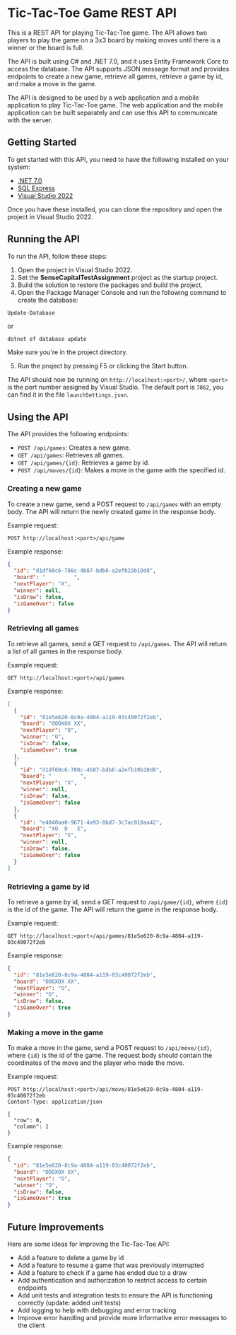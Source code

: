# Tic-Tac-Toe Game REST API

This is a REST API for playing Tic-Tac-Toe game. The API allows two players to play the game on a 3x3 board by making moves until there is a winner or the board is full.

The API is built using C# and .NET 7.0, and it uses Entity Framework Core to access the database. The API supports JSON message format and provides endpoints to create a new game, retrieve all games, retrieve a game by id, and make a move in the game.

The API is designed to be used by a web application and a mobile application to play Tic-Tac-Toe game. The web application and the mobile application can be built separately and can use this API to communicate with the server.

## Getting Started

To get started with this API, you need to have the following installed on your system:

- [.NET 7.0](https://dotnet.microsoft.com/en-us/download/dotnet/7.0)
- [SQL Express](https://www.microsoft.com/en-US/download/details.aspx?id=101064)
- [Visual Studio 2022](https://visualstudio.microsoft.com/vs/)

Once you have these installed, you can clone the repository and open the project in Visual Studio 2022.

## Running the API

To run the API, follow these steps:

1. Open the project in Visual Studio 2022.
2. Set the **SenseCapitalTestAssignment** project as the startup project.
3. Build the solution to restore the packages and build the project.
4. Open the Package Manager Console and run the following command to create the database:

``` PowerShell
Update-Database
```

or

```.NET CLI
dotnet ef database update
```

Make sure you're in the project directory.

5. Run the project by pressing F5 or clicking the Start button.

The API should now be running on `http://localhost:<port>/`, where `<port>` is the port number assigned by Visual Studio. The default port is `7062`, you can find it in the file `launchSettings.json`.

## Using the API

The API provides the following endpoints:

- `POST /api/games`: Creates a new game.
- `GET /api/games`: Retrieves all games.
- `GET /api/games/{id}`: Retrieves a game by id.
- `POST /api/moves/{id}`: Makes a move in the game with the specified id.

### Creating a new game

To create a new game, send a POST request to `/api/games` with an empty body. The API will return the newly created game in the response body.

Example request:

```Insomnia
POST http://localhost:<port>/api/game
```

Example response:

```json
{
  "id": "d1df60c6-708c-4b87-bdb6-a2efb19b10d8",
  "board": "         ",
  "nextPlayer": "X",
  "winner": null,
  "isDraw": false,
  "isGameOver": false
}
```

### Retrieving all games

To retrieve all games, send a GET request to `/api/games`. The API will return a list of all games in the response body.

Example request:

```Insomnia
GET http://localhost:<port>/api/games
```

Example response:

```json
[
  {
    "id": "81e5e620-8c9a-4804-a119-03c40072f2eb",
    "board": "OOOXOX XX",
    "nextPlayer": "O",
    "winner": "O",
    "isDraw": false,
    "isGameOver": true
  },
  {
    "id": "d1df60c6-708c-4b87-bdb6-a2efb19b10d8",
    "board": "         ",
    "nextPlayer": "X",
    "winner": null,
    "isDraw": false,
    "isGameOver": false
  },
  {
    "id": "e4040aa0-9671-4a93-8bd7-3c7ac010aa42",
    "board": "XO  O   X",
    "nextPlayer": "X",
    "winner": null,
    "isDraw": false,
    "isGameOver": false
  }
]
```

### Retrieving a game by id

To retrieve a game by id, send a GET request to `/api/game/{id}`, where `{id}` is the id of the game. The API will return the game in the response body.

Example request:

```Insomnia
GET http://localhost:<port>/api/games/81e5e620-8c9a-4804-a119-03c40072f2eb
```

Example response:

```json
{
  "id": "81e5e620-8c9a-4804-a119-03c40072f2eb",
  "board": "OOOXOX XX",
  "nextPlayer": "O",
  "winner": "O",
  "isDraw": false,
  "isGameOver": true
}
```

### Making a move in the game

To make a move in the game, send a POST request to `/api/move/{id}`, where `{id}` is the id of the game. The request body should contain the coordinates of the move and the player who made the move.

Example request:

```Insomnia
POST http://localhost:<port>/api/move/81e5e620-8c9a-4804-a119-03c40072f2eb
Content-Type: application/json

{
  "row": 0,
  "column": 1
}
```

Example response:

```json
{
  "id": "81e5e620-8c9a-4804-a119-03c40072f2eb",
  "board": "OOOXOX XX",
  "nextPlayer": "O",
  "winner": "O",
  "isDraw": false,
  "isGameOver": true
}
```

## Future Improvements

Here are some ideas for improving the Tic-Tac-Toe API:

- Add a feature to delete a game by id
- Add a feature to resume a game that was previously interrupted
- Add a feature to check if a game has ended due to a draw
- Add authentication and authorization to restrict access to certain endpoints
- Add unit tests and integration tests to ensure the API is functioning correctly (update: added unit tests)
- Add logging to help with debugging and error tracking
- Improve error handling and provide more informative error messages to the client

